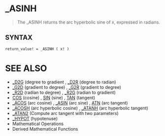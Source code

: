 # _ASINH
> The _ASINH returns the arc hyperbolic sine of x, expressed in radians.

## SYNTAX
`return_value! = _ASINH ( x! )`

# SEE ALSO
* [_D2G](_D2G.md) (degree to gradient , [_D2R](_D2R.md) (degree to radian)
* [_G2D](_G2D.md) (gradient to degree) , [_G2R](_G2R.md) (gradient to degree)
* [_R2D](_R2D.md) (radian to degree) , [_R2G](_R2G.md) (radian to gradient)
* [COS](COS.md) (cosine) , [SIN](SIN.md) (sine) , [TAN](TAN.md) (tangent)
* [_ACOS](_ACOS.md) (arc cosine) , [_ASIN](_ASIN.md) (arc sine) , [ATN](ATN.md) (arc tangent)
* [_ACOSH](_ACOSH.md) (arc hyperbolic  cosine) , [_ATANH](_ATANH.md) (arc hyperbolic  tangent)
* [_ATAN2](_ATAN2.md) (Compute arc tangent with two parameters)
* [_HYPOT](_HYPOT.md) (hypotenuse)
* Mathematical Operations
* Derived Mathematical Functions


